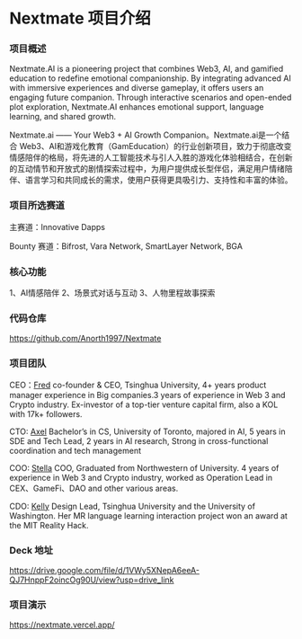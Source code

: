 # Nextmate 项目介绍

### 项目概述

Nextmate.AI is a pioneering project that combines Web3, AI, and gamified education to redefine emotional companionship. By integrating advanced AI with immersive experiences and diverse gameplay, it offers users an engaging future companion. Through interactive scenarios and open-ended plot exploration, Nextmate.AI enhances emotional support, language learning, and shared growth.

Nextmate.ai —— Your Web3 + AI Growth Companion。Nextmate.ai是一个结合 Web3、AI和游戏化教育（GamEducation）的行业创新项目，致力于彻底改变情感陪伴的格局，将先进的人工智能技术与引人入胜的游戏化体验相结合，在创新的互动情节和开放式的剧情探索过程中，为用户提供成长型伴侣，满足用户情绪陪伴、语言学习和共同成长的需求，使用户获得更具吸引力、支持性和丰富的体验。

### 项目所选赛道

主赛道：Innovative Dapps

Bounty 赛道：Bifrost, Vara Network, SmartLayer Network, BGA

### 核心功能

1、AI情感陪伴
2、场景式对话与互动
3、人物里程故事探索

### 代码仓库

https://github.com/Anorth1997/Nextmate

### 项目团队
CEO：[Fred](https://github.com/Dacongfred) co-founder & CEO, Tsinghua University, 4+ years product manager experience in Big companies.3 years of experience in Web 3 and Crypto industry. Ex-investor of a top-tier venture capital firm, also a KOL with 17k+ followers. 

CTO:  [Axel](https://github.com/Anorth1997) Bachelor’s in CS, University of Toronto, majored in AI, 5 years in SDE and Tech Lead, 2 years in AI research, Strong in cross-functional coordination and tech management

COO: [Stella](https://github.com/cuimeng1027)  COO, Graduated from Northwestern of University. 4 years of experience in Web 3 and Crypto industry, worked as Operation Lead in CEX、GameFi、DAO and other various areas.

CDO: [Kelly](https://github.com/KellyBaby) Design Lead, Tsinghua University and the University of Washington. Her MR language learning interaction project won an award at the MIT Reality Hack.

### Deck 地址

https://drive.google.com/file/d/1VWy5XNepA6eeA-QJ7HnppF2oincOg90U/view?usp=drive_link

### 项目演示

https://nextmate.vercel.app/
